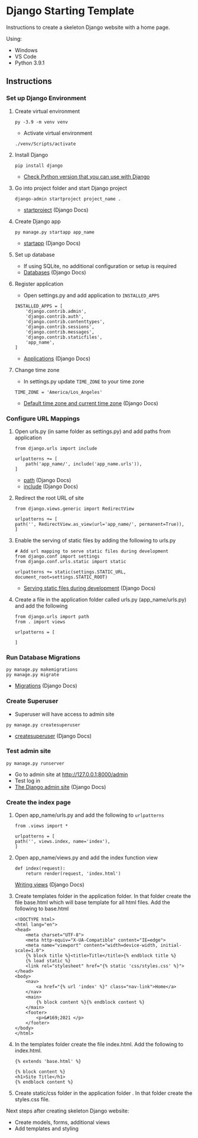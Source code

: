 # Django Starting Template
Instructions to create a skeleton Django website with a home page.

Using:
* Windows
* VS Code
* Python 3.9.1

## Instructions

### Set up Django Environment
1. Create virtual environment
    ```
    py -3.9 -m venv venv
    ```
    * Activate virtual environment
    ```
    ./venv/Scripts/activate
    ```
    
2. Install Django
    ```
    pip install django
    ```
    * [Check Python version that you can use with Django](https://docs.djangoproject.com/en/3.1/faq/install/)  

3. Go into project folder and start Django project
    ```
    django-admin startproject project_name .
    ```
    * [startproject](https://docs.djangoproject.com/en/3.1/ref/django-admin/#startproject) (Django Docs)

4. Create Django app
    ```
    py manage.py startapp app_name
    ```
    * [startapp](https://docs.djangoproject.com/en/3.1/ref/django-admin/#startapp) (Django Docs)

5. Set up database
    * If using SQLite, no additional configuration or setup is required
    * [Databases](https://docs.djangoproject.com/en/3.1/ref/databases/) (Django Docs)

6. Register application
    * Open settings.py and add application to `INSTALLED_APPS`
    ```
    INSTALLED_APPS = [
        'django.contrib.admin',
        'django.contrib.auth',
        'django.contrib.contenttypes',
        'django.contrib.sessions',
        'django.contrib.messages',
        'django.contrib.staticfiles',
        'app_name',
    ]
    ```
    * [Applications](https://docs.djangoproject.com/en/3.1/ref/applications/) (Django Docs)

7. Change time zone
    * In settings.py update `TIME_ZONE` to your time zone
    ```
    TIME_ZONE = 'America/Los_Angeles'
    ```
    * [Default time zone and current time zone](https://docs.djangoproject.com/en/3.1/topics/i18n/timezones/#default-time-zone-and-current-time-zone) (Django Docs)

### Configure URL Mappings
1. Open urls.py (in same folder as settings.py) and add paths from application
    ```
    from django.urls import include

    urlpatterns += [
        path('app_name/', include('app_name.urls')),
    ]
    ```
    * [path](https://docs.djangoproject.com/en/3.1/ref/urls/#path) (Django Docs)
    * [include](https://docs.djangoproject.com/en/3.1/ref/urls/#include) (Django Docs)

2. Redirect the root URL of site
    ```
    from django.views.generic import RedirectView

    urlpatterns += [
    path('', RedirectView.as_view(url='app_name/', permanent=True)),
    ]
    ```

3. Enable the serving of static files by adding the following to urls.py
    ```
    # Add url mapping to serve static files during development
    from django.conf import settings
    from django.conf.urls.static import static

    urlpatterns += static(settings.STATIC_URL, document_root=settings.STATIC_ROOT)
    ```
    * [Serving static files during development](https://docs.djangoproject.com/en/3.1/howto/static-files/#serving-static-files-during-development) (Django Docs)

4. Create a file in the application folder called urls.py (app_name/urls.py) and add the following
    ```
    from django.urls import path
    from . import views

    urlpatterns = [

    ]
    ```

### Run Database Migrations
```
py manage.py makemigrations
py manage.py migrate
```
* [Migrations](https://docs.djangoproject.com/en/3.1/topics/migrations/) (Django Docs)

### Create Superuser
* Superuser will have access to admin site
```
py manage.py createsuperuser
```
* [createsuperuser](https://docs.djangoproject.com/en/3.1/ref/django-admin/#createsuperuser) (Django Docs)

### Test admin site
```
py manage.py runserver
```
* Go to admin site at http://127.0.0.1:8000/admin
* Test log in
* [The Django admin site](https://docs.djangoproject.com/en/3.1/ref/contrib/admin/) (Django Docs)

### Create the index page
1. Open app_name/urls.py and add the following to `urlpatterns`
    ```
    from .views import *

    urlpatterns = [
    path('', views.index, name='index'),
    ]
    ```
2. Open app_name/views.py and add the index function view
    ```
    def index(request):
        return render(request, 'index.html')
    ```
    [Writing views](https://docs.djangoproject.com/en/3.1/topics/http/views/) (Django Docs)

3. Create templates folder in the application folder.  In that folder create the file base.html which will base template for all html files. Add the following to base.html
    ```
    <!DOCTYPE html>
    <html lang="en">
    <head>
        <meta charset="UTF-8">
        <meta http-equiv="X-UA-Compatible" content="IE=edge">
        <meta name="viewport" content="width=device-width, initial-scale=1.0">
        {% block title %}<title>Title</title>{% endblock title %}
        {% load static %}
        <link rel="stylesheet" href="{% static 'css/styles.css' %}">
    </head>
    <body>
        <nav>
            <a href="{% url 'index' %}" class="nav-link">Home</a>
        </nav>
        <main>
            {% block content %}{% endblock content %}
        </main>
        <footer>
            <p>&#169;2021 </p>
        </footer>      
    </body>
    </html>
    ```

4. In the templates folder create the file index.html. Add the following to index.html.
    ```
    {% extends 'base.html' %}

    {% block content %}
    <h1>Site Title</h1>
    {% endblock content %}

    ```

5. Create static/css folder in the application folder . In that folder create the styles.css file.


Next steps after creating skeleton Django website:
- Create models, forms, additional views
- Add templates and styling

